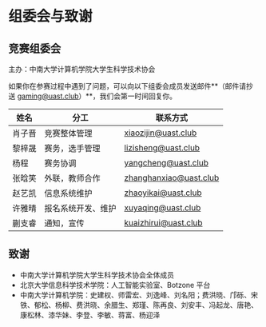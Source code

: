 # 组委会与致谢

## 竞赛组委会

主办：中南大学计算机学院大学生科学技术协会

如果你在参赛过程中遇到了问题，可以向以下组委会成员发送邮件**（邮件请抄送 [gaming@uast.club](mailto:gaming@uast.club)）**，我们会第一时间回复你。

| 姓名 | 分工 | 联系方式 |
| ---- | ---- | ------- |
| 肖子晋 | 竞赛整体管理 | [xiaozijin@uast.club](mailto:xiaozijin@uast.club) |
| 黎梓晟 | 赛务，选手管理 | [lizisheng@uast.club](mailto:lizisheng@uast.club) |
| 杨程 | 赛务协调 | [yangcheng@uast.club](mailto:yangcheng@uast.club) |
| 张晗笑 | 外联，教师合作 | [zhanghanxiao@uast.club](mailto:zhanghanxiao@uast.club) |
| 赵艺凯 | 信息系统维护 | [zhaoyikai@uast.club](mailto:zhaoyikai@uast.club) |
| 许雅晴 | 报名系统开发、维护 | [xuyaqing@uast.club](mailto:xuyaqing@uast.club) |
| 蒯支睿 | 通知，宣传 | [kuaizhirui@uast.club](mailto:kuaizhirui@uast.club) |

## 致谢

- 中南大学计算机学院大学生科学技术协会全体成员
- 北京大学信息科学技术学院：人工智能实验室、Botzone 平台
- 中南大学计算机学院：史建权、师雷宏、刘逸峰、刘名阳；费洪晓、邝砾、宋铁、郁松、杨柳、费洪晓、余腊生、郑瑾、陈再良、刘安丰、冯起龙、唐艳、康松林、漆华妹、李登、李敏、蒋富、杨迎泽